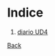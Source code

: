 # Indice
1. [diario UD4](https://github.com/RamonVinuales/Trabajo_DAW/blob/main/Ud4_Trabajo_en_remoto/Diario%20Ud3)



[Back](/.)
